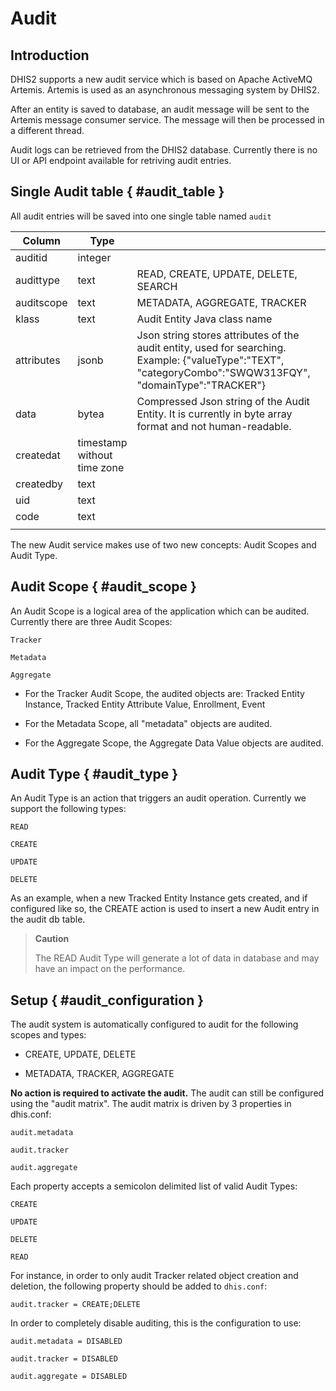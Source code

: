 # Audit

## Introduction

DHIS2 supports a new audit service which is based on Apache ActiveMQ Artemis. Artemis is used as an asynchronous messaging system by DHIS2.

After an entity is saved to database, an audit message will be sent to the Artemis message consumer service. The message will then be processed in a different thread.

Audit logs can be retrieved from the DHIS2 database. Currently there is no UI or API endpoint available for retriving audit entries.


## Single Audit table { #audit_table } 

All audit entries will be saved into one single table named `audit`

| Column     | Type                        |                                                                                                                                                   |   |
|------------|-----------------------------|---------------------------------------------------------------------------------------------------------------------------------------------------|---|
| auditid    | integer                     |                                                                                                                                                   |   |
| audittype  | text                        | READ, CREATE, UPDATE, DELETE, SEARCH                                                                                                                  |   |
| auditscope | text                        | METADATA, AGGREGATE, TRACKER                                                                                                                        |   |
| klass      | text                        | Audit Entity Java class name                                                                                                                      |   |
| attributes | jsonb                       | Json string stores attributes of the audit entity, used for searching. Example: {"valueType":"TEXT", "categoryCombo":"SWQW313FQY", "domainType":"TRACKER"} |   |
| data       | bytea                       | Compressed Json string of the Audit Entity. It is currently in byte array format and not human-readable.                                                                                                        |   |
| createdat  | timestamp without time zone |                                                                                                                                                   |   |
| createdby  | text                        |                                                                                                                                                   |   |
| uid        | text                        |                                                                                                                                                   |   |
| code       | text                        |                                                                                                                                                   |   |
|            |                             |   



The new Audit service makes use of two new concepts: Audit Scopes and Audit Type.

## Audit Scope { #audit_scope } 

An Audit Scope is a logical area of the application which can be audited. Currently there are three Audit Scopes:

```
Tracker

Metadata

Aggregate
```

- For the Tracker Audit Scope, the audited objects are:
Tracked Entity Instance, Tracked Entity Attribute Value, Enrollment, Event

- For the Metadata Scope, all "metadata" objects are audited.

- For the Aggregate Scope, the Aggregate Data Value objects are audited.


## Audit Type { #audit_type } 

An Audit Type is an action that triggers an audit operation. Currently we support the following types:

```
READ

CREATE

UPDATE

DELETE
```

As an example, when a new Tracked Entity Instance gets created, and if configured like so, the CREATE action is used to insert a new Audit entry in the audit db table.

> **Caution**
>
> The READ Audit Type will generate a lot of data in database and may have an impact on the performance.

## Setup { #audit_configuration } 

The audit system is automatically configured to audit for the following scopes and types:

- CREATE, UPDATE, DELETE

- METADATA, TRACKER, AGGREGATE

**No action is required to activate the audit.**
The audit can still be configured using the "audit matrix". The audit matrix is driven by 3 properties in dhis.conf:

```
audit.metadata

audit.tracker

audit.aggregate
```

Each property accepts a semicolon delimited list of valid Audit Types:

```
CREATE

UPDATE

DELETE

READ
```

For instance, in order to only audit Tracker related object creation and deletion, the following property should be added to `dhis.conf`:

```
audit.tracker = CREATE;DELETE
```

In order to completely disable auditing, this is the configuration to use:
```
audit.metadata = DISABLED 

audit.tracker = DISABLED 

audit.aggregate = DISABLED
```

